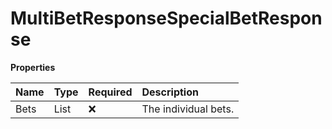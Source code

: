 # MultiBetResponseSpecialBetResponse

**Properties**

| Name | Type                     | Required | Description          |
| :--- | :----------------------- | :------- | :------------------- |
| Bets | List<SpecialBetResponse> | ❌       | The individual bets. |

<!-- This file was generated by liblab | https://liblab.com/ -->
